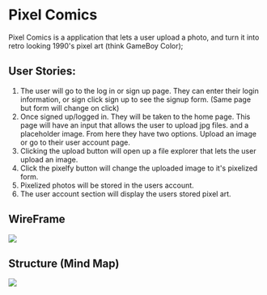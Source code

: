 # Pixel Comics

Pixel Comics is a application that lets a user upload a photo, and turn it into retro looking 1990's pixel art (think GameBoy Color);

## User Stories:

1. The user will go to the log in or sign up page. They can enter their login information, or sign click sign up to see the signup form. (Same page but form will change on click)
2. Once signed up/logged in. They will be taken to the home page. This page will have an input that allows the user to upload jpg files. and a placeholder image. From here they have two options. Upload an image or go to their user account page.
3. Clicking the upload button will open up a file explorer that lets the user upload an image.
4. Click the pixelfy button will change the uploaded image to it's pixelized form.
5. Pixelized photos will be stored in the users account.
6. The user account section will display the users stored pixel art.

## WireFrame

<img src ="/Users/student/Dev/pixel-comics/client/public/img/Pixel-comic.png">


## Structure (Mind Map)

<img src = "/Users/student/Dev/pixel-comics/client/public/img/mindmappixelart.png" >